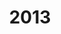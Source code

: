 ---
title: '2013'
countries:
- country: AUS
  indice: 0.44584752924146176
- country: AUT
  indice: 0.38156191634516384
- country: BEL
  indice: 0.43786894177123675
- country: CZE
  indice: 0.3492041027091865
- country: DNK
  indice: 0.42180187742547215
- country: FIN
  indice: 0.4072080530387278
- country: FRA
  indice: 0.4585264250347745
- country: DEU
  indice: 0.40401994922339163
- country: GRC
  indice: 0.44161058435160544
- country: HUN
  indice: 0.3725489640496355
- country: ISL
  indice: 0.41885848851765745
- country: IRL
  indice: 0.4209112450498004
- country: ITA
  indice: 0.42271369601234965
- country: JPN
  indice: 0.39745359590180285
- country: KOR
  indice: 0.3488905801069393
- country: LUX
  indice: 0.5529183967983552
- country: MEX
  indice: 0.34516799005167303
- country: NLD
  indice: 0.44338497147816996
- country: NZL
  indice: 0.4345761101876038
- country: NOR
  indice: 0.3801407319189634
- country: POL
  indice: 0.33876150865993887
- country: PRT
  indice: 0.41171194193781446
- country: SVK
  indice: 0.38176934734110607
- country: ESP
  indice: 0.41417228279022644
- country: SWE
  indice: 0.42595219260091993
- country: CHE
  indice: 0.40754026003358923
- country: TUR
  indice: 0.3265953302733929
- country: GBR
  indice: 0.47299921272698553
- country: CHL
  indice: 0.3890484324122791
- country: CHN
  indice: 0.3076919443477347
- country: EST
  indice: 0.38024832425138444
- country: IND
  indice: 0.30846740203024037
- country: IDN
  indice: 0.23301679633422193
- country: RUS
  indice: 0.3657424826620583
- country: SVN
  indice: 0.366142122133518
- country: ZAF
  indice: 0.41918660884457504
- country: EA
  indice: 0.4243729932691548
- country: EU
  indice: 0.4190349179977413
- country: USA
  indice: 0.46777133332055876
- country: ISR
  indice: 0.4607754944937007
- country: CAN
  indice: 0.42333121096639487
- country: BRA
  indice: 0.4009727359763654
- country: LVA
  indice: 0.40001360404369435
- country: CRI
  indice: 0.4196512312647451
- country: LTU
  indice: 0.3158561722080282
- country: COL
  indice: 0.3613314105049026
---